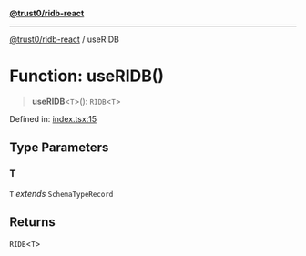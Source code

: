 [**@trust0/ridb-react**](../README.md)

***

[@trust0/ridb-react](../README.md) / useRIDB

# Function: useRIDB()

> **useRIDB**\<`T`\>(): `RIDB`\<`T`\>

Defined in: [index.tsx:15](https://github.com/trust0-project/RIDB/blob/59a8c69664bdaee614fc6abad891923f5042c1d4/packages/ridb-react/src/index.tsx#L15)

## Type Parameters

### T

`T` *extends* `SchemaTypeRecord`

## Returns

`RIDB`\<`T`\>
